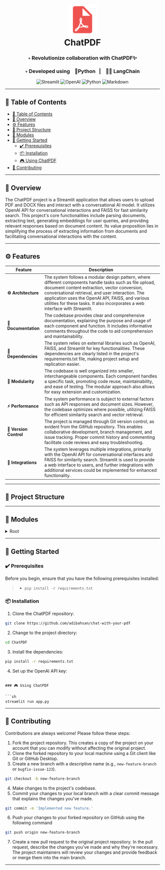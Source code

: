 <div align="center">
<h1 align="center">
<img src="https://raw.githubusercontent.com/PKief/vscode-material-icon-theme/ec559a9f6bfd399b82bb44393651661b08aaf7ba/icons/pdf.svg" width="100" />
<br>ChatPDF
</h1>
<h3>◦ Revolutionize collaboration with ChatPDF✨</h3>
<h3>◦ Developed using &nbsp;&nbsp; <span><b>🐍Python</b></span>&nbsp;&nbsp; | &nbsp;&nbsp; <span>🦜️🔗 <b>LangChain</b></span></h3>
  <p>
    
<img src="https://img.shields.io/badge/Streamlit-FF4B4B.svg?style&logo=Streamlit&logoColor=white" alt="Streamlit" />
<img src="https://img.shields.io/badge/OpenAI-412991.svg?style&logo=OpenAI&logoColor=white" alt="OpenAI" />
<img src="https://img.shields.io/badge/Python-3776AB.svg?style&logo=Python&logoColor=white" alt="Python" />
<img src="https://img.shields.io/badge/Markdown-000000.svg?style&logo=Markdown&logoColor=white" alt="Markdown" />
  </p>
</div>

---

## 📒 Table of Contents
- [📒 Table of Contents](#-table-of-contents)
- [📍 Overview](#-overview)
- [⚙️ Features](#️-features)
- [📂 Project Structure](#-project-structure)
- [🧩 Modules](#-modules)
- [🚀 Getting Started](#-getting-started)
  - [✔️ Prerequisites](#️-prerequisites)
  - [📦 Installation](#-installation)
  - [🎮 Using ChatPDF](#-using-chatpdf)
- [🤝 Contributing](#-contributing)

---


## 📍 Overview

The ChatPDF project is a Streamlit application that allows users to upload PDF and DOCX files and interact with a conversational AI model. It utilizes OpenAI API for conversational interactions and FAISS for fast similarity search. This project's core functionalities include parsing documents, extracting text, generating embeddings for user queries, and providing relevant responses based on document content. Its value proposition lies in simplifying the process of extracting information from documents and facilitating conversational interactions with the content.

---

## ⚙️ Features

| Feature                | Description                           |
| ---------------------- | ------------------------------------- |
| **⚙️ Architecture**     | The system follows a modular design pattern, where different components handle tasks such as file upload, document content extraction, vector conversion, conversational retrieval, and user interaction. The application uses the OpenAI API, FAISS, and various utilities for these tasks. It also incorporates a web interface with Streamlit.    |
| **📖 Documentation**   | The codebase provides clear and comprehensive documentation, explaining the purpose and usage of each component and function. It includes informative comments throughout the code to aid comprehension and maintainability.    |
| **🔗 Dependencies**    | The system relies on external libraries such as OpenAI, FAISS, and Streamlit for key functionalities. These dependencies are clearly listed in the project's requirements.txt file, making project setup and replication easier.    |
| **🧩 Modularity**      | The codebase is well organized into smaller, interchangeable components. Each component handles a specific task, promoting code reuse, maintainability, and ease of testing. The modular approach also allows for easy extension and customization.    |
| **⚡️ Performance**      | The system performance is subject to external factors such as API responses and document sizes. However, the codebase optimizes where possible, utilizing FAISS for efficient similarity search and vector retrieval.     |
| **🔀 Version Control** | The project is managed through Git version control, as evident from the GitHub repository. This enables collaborative development, branch management, and issue tracking. Proper commit history and commenting facilitate code reviews and easy troubleshooting.    |
| **🔌 Integrations**    | The system leverages multiple integrations, primarily with the OpenAI API for conversational interfaces and FAISS for similarity search. Streamlit is used to provide a web interface to users, and further integrations with additional services could be implemented for enhanced functionality.    |

---



## 📂 Project Structure




---

## 🧩 Modules

<details closed><summary>Root</summary>

| File                                                             | Summary                                                                                                                                                                                                                                                                                                                                                                                                                                                                                                                                                                                                                                                                        |
| ---                                                              | ---                                                                                                                                                                                                                                                                                                                                                                                                                                                                                                                                                                                                                                                                            |
| [app.py](https://github.com/rahul2002m/ChatPDF/blob/main/app.py) | ChatPDF is a Streamlit application that allows users to upload PDF and DOCX files and ask questions about the content. It uses OpenAI API for conversational interactions, FAISS for fast similarity search, and various utilities for parsing and handling documents. It supports functions like parsing DOCX files, extracting textual content from PDFs and DOCX files, splitting text into manageable chunks, generating vectors from chunks using OpenAI embeddings and FAISS, and creating a ConversationalRetrievalChain instance for processing user queries. The main function handles file uploads, user input, and displays bot responses in a Streamlit interface. |

</details>

---

## 🚀 Getting Started

### ✔️ Prerequisites

Before you begin, ensure that you have the following prerequisites installed:
> - `pip install -r requirements.txt`


### 📦 Installation

1. Clone the ChatPDF repository:
```sh
git clone https://github.com/adibahsan/chat-with-your-pdf
```

2. Change to the project directory:
```sh
cd ChatPDF
```

3. Install the dependencies:
```sh
pip install -r requirements.txt
```

4. Set up the OpenAI API key:
```

### 🎮 Using ChatPDF

```sh
streamlit run app.py
```
---

## 🤝 Contributing

Contributions are always welcome! Please follow these steps:
1. Fork the project repository. This creates a copy of the project on your account that you can modify without affecting the original project.
2. Clone the forked repository to your local machine using a Git client like Git or GitHub Desktop.
3. Create a new branch with a descriptive name (e.g., `new-feature-branch` or `bugfix-issue-123`).
```sh
git checkout -b new-feature-branch
```
4. Make changes to the project's codebase.
5. Commit your changes to your local branch with a clear commit message that explains the changes you've made.
```sh
git commit -m 'Implemented new feature.'
```
6. Push your changes to your forked repository on GitHub using the following command
```sh
git push origin new-feature-branch
```
7. Create a new pull request to the original project repository. In the pull request, describe the changes you've made and why they're necessary.
The project maintainers will review your changes and provide feedback or merge them into the main branch.

---

